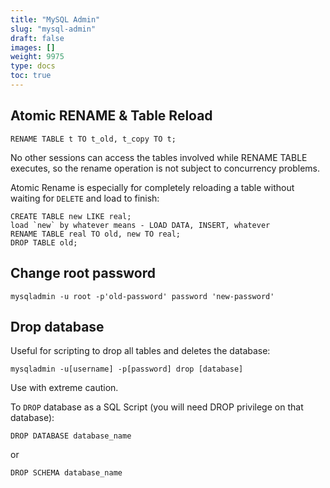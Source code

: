 ```yaml
---
title: "MySQL Admin"
slug: "mysql-admin"
draft: false
images: []
weight: 9975
type: docs
toc: true
---
```


## Atomic RENAME & Table Reload
    RENAME TABLE t TO t_old, t_copy TO t;

No other sessions can access the tables involved while RENAME TABLE executes, so the rename operation is not subject to concurrency problems.

Atomic Rename is especially for completely reloading a table without waiting for `DELETE` and load to finish:

    CREATE TABLE new LIKE real;
    load `new` by whatever means - LOAD DATA, INSERT, whatever
    RENAME TABLE real TO old, new TO real;
    DROP TABLE old;

## Change root password
    mysqladmin -u root -p'old-password' password 'new-password'

## Drop database
Useful for scripting to drop all tables and deletes the database:

    mysqladmin -u[username] -p[password] drop [database]

Use with extreme caution.

To `DROP` database as a SQL Script (you will need DROP privilege on that database):

    DROP DATABASE database_name

or 

    DROP SCHEMA database_name

